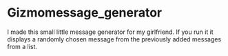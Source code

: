 # Gizmomessage_generator
I made this small little message generator for my girlfriend. If you run it it displays a randomly chosen message from the previously added messages from a list.
